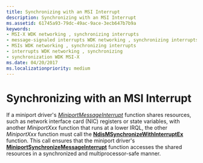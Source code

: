 ```yaml
---
title: Synchronizing with an MSI Interrupt
description: Synchronizing with an MSI Interrupt
ms.assetid: 61745a93-79dc-49ac-9ace-3ecb647b7b9a
keywords:
- MSI-X WDK networking , synchronizing interrupts
- message-signaled interrupts WDK networking , synchronizing interrupts
- MSIs WDK networking , synchronizing interrupts
- interrupts WDK networking , synchronizing
- synchronization WDK MSI-X
ms.date: 04/20/2017
ms.localizationpriority: medium
---
```


# Synchronizing with an MSI Interrupt





If a miniport driver's [*MiniportMessageInterrupt*](https://msdn.microsoft.com/library/windows/hardware/ff559407) function shares resources, such as network interface card (NIC) registers or state variables, with another *MiniportXxx* function that runs at a lower IRQL, the other *MiniportXxx* function must call the [**NdisMSynchronizeWithInterruptEx**](https://msdn.microsoft.com/library/windows/hardware/ff563681) function. This call ensures that the miniport driver's [**MiniportSynchronizeMessageInterrupt**](https://msdn.microsoft.com/library/windows/hardware/ff559455) function accesses the shared resources in a synchronized and multiprocessor-safe manner.

 

 





